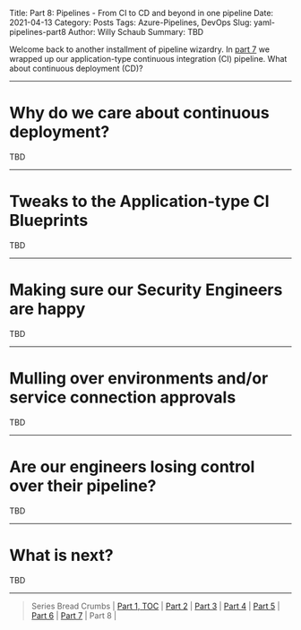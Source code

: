 Title: Part 8: Pipelines - From CI to CD and beyond in one pipeline
Date: 2021-04-13
Category: Posts
Tags: Azure-Pipelines, DevOps
Slug: yaml-pipelines-part8
Author: Willy Schaub
Summary: TBD

Welcome back to another installment of pipeline wizardry. In [part 7](/yaml-pipelines-part7.html) we wrapped up our application-type continuous integration (CI) pipeline. What about continuous deployment (CD)?

---

# Why do we care about continuous deployment?

TBD

---

# Tweaks to the Application-type CI Blueprints

TBD

---

# Making sure our Security Engineers are happy

TBD

---

# Mulling over environments and/or service connection approvals

TBD

---

# Are our engineers losing control over their pipeline?

TBD

---

# What is next?

TBD

---

> Series Bread Crumbs | [Part 1, TOC](/why-pipelines-part1.html) | [Part 2](/yaml-pipelines-part2.html) | [Part 3](/yaml-pipelines-part3.html) | [Part 4](/yaml-pipelines-part4.html) | [Part 5](/yaml-pipelines-part5.html) | [Part 6](/yaml-pipelines-part6.html) | [Part 7](/yaml-pipelines-part7.html) | Part 8 |  

